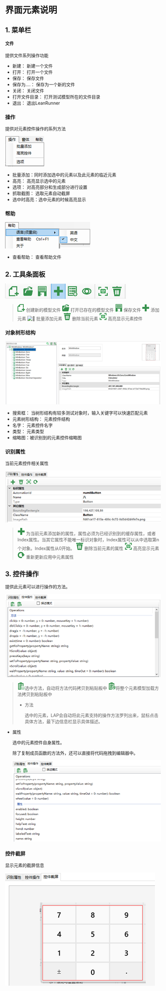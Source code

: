 # 界面元素说明

## 1. 菜单栏

#### 文件

提供文件系列操作功能

* 新建： 新建一个文件
* 打开： 打开一个文件
* 保存： 保存文件
* 保存为….： 保存为一个新的文件
* 关闭： 关闭文件
* 打开文件目录： 打开测试模型所在的文件目录
* 退出： 退出LeanRunner

### 操作

提供对元素控件操作的系列方法

![image](.gitbook/assets/050202-cao-zuo.png)

* 批量添加：同时添加选中的元素以及此元素的临近元素
* 高亮： 高亮显示选中的元素
* 选项：    对高亮部分和生成部分进行设置
* 抓取截图： 选取元素自动截屏
* 选中时高亮：选中元素的时候高亮显示

### 帮助

![image](.gitbook/assets/050203-bang-zhu.png)

* 查看帮助： 查看帮助文件

## 2. 工具条面板

![image](.gitbook/assets/05-03-00banner.png)

> ![image](.gitbook/assets/05-03-02newfile.png) 创建新的模型文件 ![image](.gitbook/assets/05-03-01open.png) 打开已存在的模型文件 ![image](.gitbook/assets/05-03-04save.png) 保存文件 ![&#xF06C;](.gitbook/assets/03-kong-jian-01.png) 添加元素 ![&#xF06C;](https://github.com/cuketest/leanrunner-user-guide/tree/42ef225046438919f632653cc26a4c8ab7344f4d/assets/04-09-批量添加.png) 批量添加元素 ![image](.gitbook/assets/05-03-05delete.png) 删除当前元素 ![image](.gitbook/assets/0401-gao-liang%20%281%29.png) 高亮显示元素控件

### 对象树形结构

![image](.gitbook/assets/05-04-01tree.png)

* 搜索框： 当树形结构有较多测试对象时，输入关键字可以快速匹配元素
* 元素树形结构： 元素控件结构
* 名字： 元素控件名字
* 类型： 元素类型
* 缩略图：被识别到的元素控件缩略图

### 识别属性

当前元素控件相关属性

![image](.gitbook/assets/0505-shi-bie-shu-xing.png)

> ![image](.gitbook/assets/03-kong-jian-01%20%281%29.png) 为当前元素添加新的属性，属性必须为已经识别到的缓存属性，或者Index属性。当其它属性不能唯一标识对象时，Index属性可以从中选取第n个对象。Index属性从0开始。 ![image](.gitbook/assets/05-03-05delete%20%281%29.png) 删除当前元素的属性 ![image](.gitbook/assets/0401-gao-liang.png) 高亮显示元素 ![image](.gitbook/assets/050501-shua-xin-yuan-su.png) 重新更新应用中元素属性

## 3. 控件操作

提供此元素可以进行操作的方法。

![image](.gitbook/assets/050601-fang-fa-cao-zuo.png)

> ![image](.gitbook/assets/0406-fu-zhi-sheng-cheng-dai-ma.png)选中方法，自动将方法代码拷贝到粘贴板中 ![image](.gitbook/assets/04-03-copy.png)将整个元素模型加载方法拷贝到粘贴板中
>
> * 方法
>
>   选中的元素，LAP会自动将此元素支持的操作方法罗列出来，鼠标点击具体方法，最下边信息栏显示具体描述。

* 属性

  选中的元素控件自身属性。

  除了复制成员函数的方法外，还可以直接将代码拖拽到编辑器中。

  ![image](.gitbook/assets/050602-shu-xing.png)

### 控件截屏

显示元素的截屏信息

![image](.gitbook/assets/050603-jie-ping.png)

